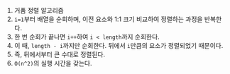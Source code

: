 1. 거품 정렬 알고리즘
  1. `i=1`부터 배열을 순회하며, 이전 요소와 1:1 크기 비교하여 정렬하는 과정을 반복한다.
  2. 한 번 순회가 끝나면 `i++`하여 `i < length`까지 순회한다.
  3. 이 때, `length - i`까지만 순회한다. 뒤에서 `i`만큼의 요소가 정렬되었기 때문이다.
  4. 즉, 뒤에서부터 큰 수대로 정렬된다.
  5. `O(n^2)`의 실행 시간을 갖는다.

